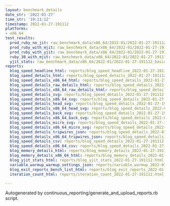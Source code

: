 ```yaml
---
layout: benchmark_details
date_str: '2022-01-27'
time_str: '19:11:12'
timestamp: 2022-01-27-191112
platforms:
- x86_64
test_results:
  prod_ruby_no_jit: raw_benchmark_data/x86_64/2022-01/2022-01-27-191112_basic_benchmark_prod_ruby_no_jit.json
  prod_ruby_with_mjit: raw_benchmark_data/x86_64/2022-01/2022-01-27-191112_basic_benchmark_prod_ruby_with_mjit.json
  prod_ruby_with_yjit: raw_benchmark_data/x86_64/2022-01/2022-01-27-191112_basic_benchmark_prod_ruby_with_yjit.json
  ruby_30_with_mjit: raw_benchmark_data/x86_64/2022-01/2022-01-27-191112_basic_benchmark_ruby_30_with_mjit.json
  yjit_stats: raw_benchmark_data/x86_64/2022-01/2022-01-27-191112_basic_benchmark_yjit_stats.json
reports:
  blog_speed_headline_html: reports/blog_speed_headline_2022-01-27-191112.html
  blog_speed_details_html: reports/blog_speed_details_2022-01-27-191112.html
  blog_speed_details_x86_64_html: reports/blog_speed_details_2022-01-27-191112.x86_64.html
  blog_speed_details_raw_details_html: reports/blog_speed_details_2022-01-27-191112.raw_details.html
  blog_speed_details_x86_64_raw_details_html: reports/blog_speed_details_2022-01-27-191112.x86_64.raw_details.html
  blog_speed_details_svg: reports/blog_speed_details_2022-01-27-191112.svg
  blog_speed_details_x86_64_svg: reports/blog_speed_details_2022-01-27-191112.x86_64.svg
  blog_speed_details_head_svg: reports/blog_speed_details_2022-01-27-191112.head.svg
  blog_speed_details_x86_64_head_svg: reports/blog_speed_details_2022-01-27-191112.x86_64.head.svg
  blog_speed_details_back_svg: reports/blog_speed_details_2022-01-27-191112.back.svg
  blog_speed_details_x86_64_back_svg: reports/blog_speed_details_2022-01-27-191112.x86_64.back.svg
  blog_speed_details_micro_svg: reports/blog_speed_details_2022-01-27-191112.micro.svg
  blog_speed_details_x86_64_micro_svg: reports/blog_speed_details_2022-01-27-191112.x86_64.micro.svg
  blog_speed_details_tripwires_json: reports/blog_speed_details_2022-01-27-191112.tripwires.json
  blog_speed_details_x86_64_tripwires_json: reports/blog_speed_details_2022-01-27-191112.x86_64.tripwires.json
  blog_speed_details_csv: reports/blog_speed_details_2022-01-27-191112.csv
  blog_speed_details_x86_64_csv: reports/blog_speed_details_2022-01-27-191112.x86_64.csv
  blog_memory_details_html: reports/blog_memory_details_2022-01-27-191112.html
  blog_memory_details_x86_64_html: reports/blog_memory_details_2022-01-27-191112.x86_64.html
  blog_yjit_stats_html: reports/blog_yjit_stats_2022-01-27-191112.html
  variable_warmup_warmup_settings_json: reports/variable_warmup_2022-01-27-191112.warmup_settings.json
  blog_exit_reports_bench_list_html: reports/blog_exit_reports_2022-01-27-191112.bench_list.html
  iteration_count_html: reports/iteration_count_2022-01-27-191112.html

---
```

Autogenerated by continuous_reporting/generate_and_upload_reports.rb script.
